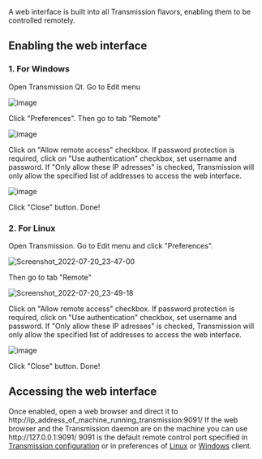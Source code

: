 A web interface is built into all Transmission flavors, enabling them to be controlled remotely.

## Enabling the web interface ##
### 1. For Windows #
Open Transmission Qt. Go to Edit menu   

![image](https://user-images.githubusercontent.com/76732207/179838374-f97fe3d5-b66f-4193-868d-9454e46c9eff.png)

Click "Preferences". Then go to tab "Remote"

![image](https://user-images.githubusercontent.com/76732207/179838907-c1e61fb4-d1e3-4743-90d7-b65ce9e26969.png)

Click on "Allow remote access" checkbox. If password protection is required, click on "Use authentication" checkbox, set username and password. If "Only allow these IP adresses" is checked, Transmission will only allow the specified list of addresses to access the web interface.

![image](https://user-images.githubusercontent.com/76732207/179840681-8d9db5b3-4bb3-4884-9686-1794a331165f.png)

Click "Close" button. Done!


### 2. For Linux #
Open Transmission. Go to Edit menu and click "Preferences".

![Screenshot_2022-07-20_23-47-00](https://user-images.githubusercontent.com/76732207/180082230-47658410-4e3a-456d-bd96-95be5db251b4.png)

Then go to tab "Remote"

![Screenshot_2022-07-20_23-49-18](https://user-images.githubusercontent.com/76732207/180082407-9a37db4a-63bf-42f4-b5e7-264521f791c2.png)

Click on "Allow remote access" checkbox. If password protection is required, click on "Use authentication" checkbox, set username and password. If "Only allow these IP adresses" is checked, Transmission will only allow the specified list of addresses to access the web interface.

![image](https://user-images.githubusercontent.com/76732207/180082691-3caf5ba6-406f-4013-9ca4-1be650f17c94.png)

Click "Close" button. Done!

## Accessing the web interface ##
Once enabled, open a web browser and direct it to http://ip_address_of_machine_running_transmission:9091/
If the web browser and the Transmission daemon are on the machine you can use http\://127.0.0.1:9091/
9091 is the default remote control port specified in [Transmission configuration](Editing-Configuration-Files.md) or in preferences of [Linux](https://github.com/transmission/transmission/edit/main/docs/Web-Interface.md#1-for-windows) or [Windows](https://github.com/transmission/transmission/edit/main/docs/Web-Interface.md#2-for-linux) client.

